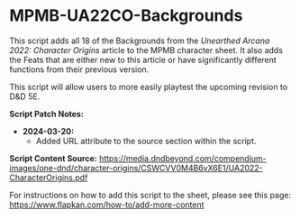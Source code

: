 # MPMB-UA22CO-Backgrounds
This script adds all 18 of the Backgrounds from the *Unearthed Arcana 2022: Character Origins* article to the MPMB character sheet. It also adds the Feats that are either new to this article or have significantly different functions from their previous version.

This script will allow users to more easily playtest the upcoming revision to D&D 5E.

**Script Patch Notes:**
- **2024-03-20:**
  - Added URL attribute to the source section within the script.

**Script Content Source:** https://media.dndbeyond.com/compendium-images/one-dnd/character-origins/CSWCVV0M4B6vX6E1/UA2022-CharacterOrigins.pdf

For instructions on how to add this script to the sheet, please see this page: https://www.flapkan.com/how-to/add-more-content
